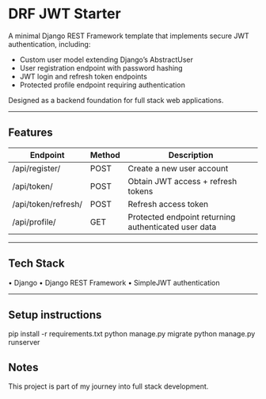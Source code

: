 # DRF JWT Starter

A minimal Django REST Framework template that implements secure JWT authentication, including:

- Custom user model extending Django’s AbstractUser
- User registration endpoint with password hashing
- JWT login and refresh token endpoints
- Protected profile endpoint requiring authentication

Designed as a backend foundation for full stack web applications.

---

## Features

| Endpoint | Method | Description |
|---------|--------|-------------|
| /api/register/ | POST | Create a new user account |
| /api/token/ | POST | Obtain JWT access + refresh tokens |
| /api/token/refresh/ | POST | Refresh access token |
| /api/profile/ | GET | Protected endpoint returning authenticated user data |

---

## Tech Stack

• Django
• Django REST Framework
• SimpleJWT authentication

---

## Setup instructions

pip install -r requirements.txt
python manage.py migrate
python manage.py runserver

## Notes

This project is part of my journey into full stack development.


